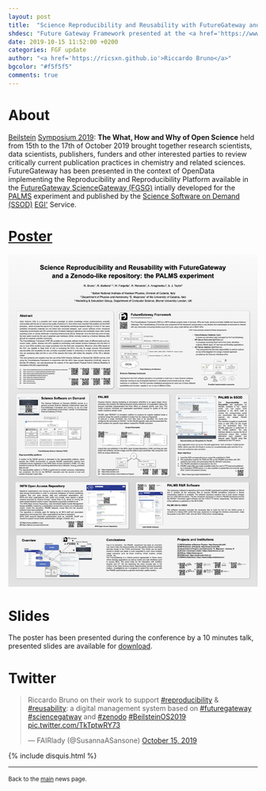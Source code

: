 ```yaml
---
layout: post
title:  "Science Reproducibility and Reusability with FutureGateway and a Zenodo-like repository: the PALMS experiment"
shdesc: "Future Gateway Framework presented at the <a href='https://www.beilstein-institut.de'>Beilstein</a> <a href='https://www.beilstein-institut.de/en/symposia/open-science'>Open Science Symposium 2019</a> as poster plus 10' presentation titled: &#34;Science Reproducibility and Reusability with FutureGateway and a Zenodo-like repository: the PALMS experiment&#34;."
date: 2019-10-15 11:52:00 +0200
categories: FGF update
author: "<a href='https://ricsxn.github.io'>Riccardo Bruno</a>"
bgcolor: "#f5f5f5"
comments: true
---
```


# About
[Beilstein][BEILSTEIN] [Symposium 2019][OSSYMP19]: **The What, How and Why of Open Science** held from 15th to the 17th of October 2019 brought together research scientists, data scientists, publishers, funders and other interested parties to review critically current publication practices in chemistry and related sciences. FutureGateway has been presented in the context of OpenData implementing the Reproducibility and Reproducibility Platform available in the [FutureGateway ScienceGateway (FGSG)][FGSG] intially developed for the [PALMS][PALMS] experiment and published by the [Science Software on Demand (SSOD)][SSOD] [EGI'][EGI] Service.

# [Poster][POSTER]

![POSTER](/images/OS_Symposium19_Poster.png)


# Slides
The poster has been presented during the conference by a 10 minutes talk, presented slides are available for [download][SLIDES].

# Twitter
<blockquote class="twitter-tweet"><p lang="en" dir="ltr">Riccardo Bruno on their work to support <a href="https://twitter.com/hashtag/reproducibility?src=hash&amp;ref_src=twsrc%5Etfw">#reproducibility</a> &amp; <a href="https://twitter.com/hashtag/reusability?src=hash&amp;ref_src=twsrc%5Etfw">#reusability</a>: a digital management system based on <a href="https://twitter.com/hashtag/futuregateway?src=hash&amp;ref_src=twsrc%5Etfw">#futuregateway</a> <a href="https://twitter.com/hashtag/sciencegatway?src=hash&amp;ref_src=twsrc%5Etfw">#sciencegatway</a> and <a href="https://twitter.com/hashtag/zenodo?src=hash&amp;ref_src=twsrc%5Etfw">#zenodo</a> <a href="https://twitter.com/hashtag/BeilsteinOS2019?src=hash&amp;ref_src=twsrc%5Etfw">#BeilsteinOS2019</a> <a href="https://t.co/TkTptwRY73">pic.twitter.com/TkTptwRY73</a></p>&mdash; FAIRlady (@SusannaASansone) <a href="https://twitter.com/SusannaASansone/status/1184033784246747136?ref_src=twsrc%5Etfw">October 15, 2019</a></blockquote> <script async src="https://platform.twitter.com/widgets.js" charset="utf-8"></script>

{% include disquis.html %}
<hr>
<p><small>Back to the <a href="/news/">main</a> news page.</small></p>


[BEILSTEIN]: https://www.beilstein-institut.de/
[OSSYMP19]: https://www.beilstein-institut.de/en/symposia/open-science
[OSSYMPDOC]: https://www.beilstein-institut.de/files/abstract_book_beilstein_openscience_symposium_2019_online.pdf
[POSTER]: /media/OS_Symposium19_Poster.pdf
[SLIDES]: /media/OS_Symposium19_Slides4presentation.pdf
[REPRCRYSIS]: https://www.nature.com/news/1-500-scientists-lift-the-lid-on-reproducibility-1.19970
[SSOD]: https://fgsg.egi.eu/egissod/web/ssod/
[FGSG]: /fgf/update/2019/09/11/fgsg.html
[PALMS]: /fgf/update/2019/09/16/palms.html
[EGI]: https://www.egi.eu